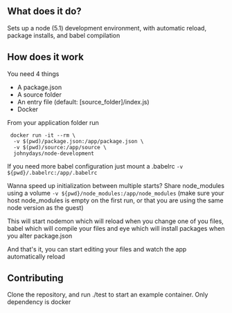 ## What does it do?

Sets up a node (5.1) development environment, with automatic reload, package installs, and babel compilation

## How does it work

You need 4 things

- A package.json
- A source folder
- An entry file (default: [source_folder]/index.js)
- Docker

From your application folder run

```
 docker run -it --rm \
  -v $(pwd)/package.json:/app/package.json \
  -v $(pwd)/source:/app/source \
  johnydays/node-development
```

If you need more babel configuration just mount a .babelrc `-v ${pwd}/.babelrc:/app/.babelrc`

Wanna speed up initialization between multiple starts? Share node_modules using a volume `-v ${pwd}/node_modules:/app/node_modules` (make sure your host node_modules is empty on the first run, or that you are using the same node version as the guest)

This will start nodemon which will reload when you change one of you files, babel which will compile your files and eye which will install packages when you alter package.json

And that's it, you can start editing your files and watch the app automatically reload

## Contributing

Clone the repository, and run ./test to start an example container. Only dependency is docker
